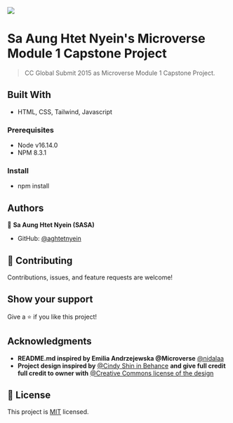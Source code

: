![](https://img.shields.io/badge/Microverse-blueviolet)

# Sa Aung Htet Nyein's Microverse Module 1 Capstone Project

> CC Global Submit 2015 as Microverse Module 1 Capstone Project.

## Built With

- HTML, CSS, Tailwind, Javascript

### Prerequisites

- Node v16.14.0
- NPM 8.3.1

### Install

- npm install

## Authors

👤 **Sa Aung Htet Nyein (SASA)**

- GitHub: [@aghtetnyein](https://github.com/aghtetnyein)

## 🤝 Contributing

Contributions, issues, and feature requests are welcome!

## Show your support

Give a ⭐️ if you like this project!

## Acknowledgments

- **README.md inspired by Emilia Andrzejewska @Microverse** [@nidalaa](https://github.com/nidalaa)
- **Project design inspired by** [@Cindy Shin in Behance](https://www.behance.net/adagio07) **and give full credit full credit to owner with** [@Creative Commons license of the design](https://creativecommons.org/licenses/by-nc/4.0)

## 📝 License

This project is [MIT](./LICENSE) licensed.
